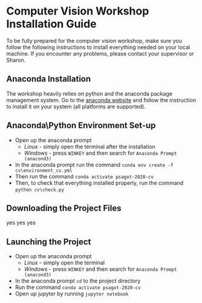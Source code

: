 # Computer Vision Workshop Installation Guide

To be fully prepared for the computer vision workshop, make sure you follow the following instructions to install everything needed on your local machine. If you encounter any problems, please contact your supervisor or Sharon.

## Anaconda Installation

The workshop heavily relies on python and the anaconda package management system. Go to the [anaconda website](https://www.anaconda.com/products/individual) and follow the instruction to install it on your system (all platforms are supported).

## Anaconda\Python Environment Set-up

* Open up the anaconda prompt
    * *Linux* - simply open the terminal after the installation
    * *Windows* - press `WINKEY` and then search for `Anaconda Prompt (anacond3)`
* In the anaconda prompt run the command `conda env create -f cv\environment_cv.yml`
* Then run the command `conda activate psagot-2020-cv`
* Then, to check that everything installed properly, run the command `python cv\check.py`

## Downloading the Project Files

yes yes yes

## Launching the Project

* Open up the anaconda prompt
    * *Linux* - simply open the terminal
    * *Windows* - press `WINKEY` and then search for `Anaconda Prompt (anacond3)`
* In the anaconda prompt `cd` to the project directory
* Run the command `conda activate psagot-2020-cv`
* Open up jupyter by running `jupyter notebook`
